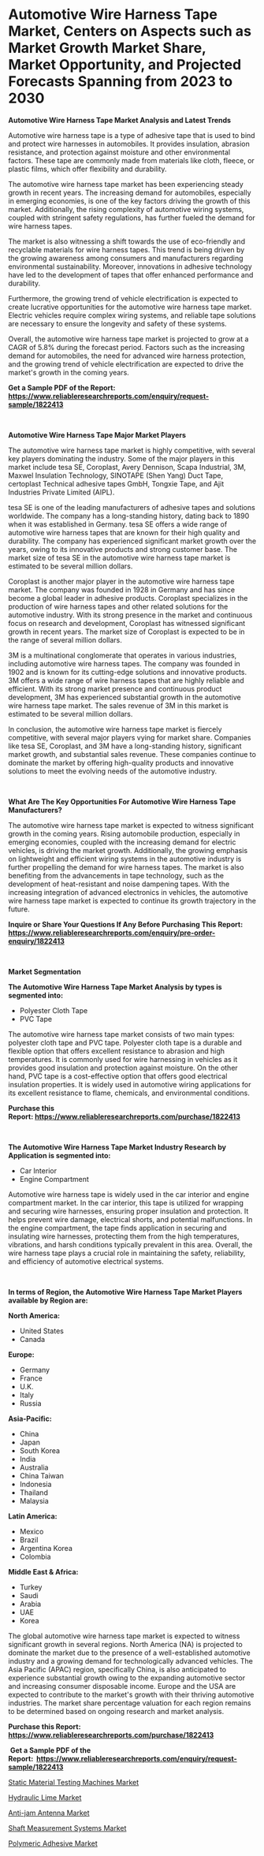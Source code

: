 <p><h1>Automotive Wire Harness Tape Market, Centers on Aspects such as Market Growth Market Share, Market Opportunity, and Projected Forecasts Spanning from 2023 to 2030</h1></p><p><strong>Automotive Wire Harness Tape Market Analysis and Latest Trends</strong></p>
<p><p>Automotive wire harness tape is a type of adhesive tape that is used to bind and protect wire harnesses in automobiles. It provides insulation, abrasion resistance, and protection against moisture and other environmental factors. These tape are commonly made from materials like cloth, fleece, or plastic films, which offer flexibility and durability.</p><p>The automotive wire harness tape market has been experiencing steady growth in recent years. The increasing demand for automobiles, especially in emerging economies, is one of the key factors driving the growth of this market. Additionally, the rising complexity of automotive wiring systems, coupled with stringent safety regulations, has further fueled the demand for wire harness tapes.</p><p>The market is also witnessing a shift towards the use of eco-friendly and recyclable materials for wire harness tapes. This trend is being driven by the growing awareness among consumers and manufacturers regarding environmental sustainability. Moreover, innovations in adhesive technology have led to the development of tapes that offer enhanced performance and durability.</p><p>Furthermore, the growing trend of vehicle electrification is expected to create lucrative opportunities for the automotive wire harness tape market. Electric vehicles require complex wiring systems, and reliable tape solutions are necessary to ensure the longevity and safety of these systems.</p><p>Overall, the automotive wire harness tape market is projected to grow at a CAGR of 5.8% during the forecast period. Factors such as the increasing demand for automobiles, the need for advanced wire harness protection, and the growing trend of vehicle electrification are expected to drive the market's growth in the coming years.</p></p>
<p><strong>Get a Sample PDF of the Report:&nbsp; <a href="https://www.reliableresearchreports.com/enquiry/request-sample/1822413">https://www.reliableresearchreports.com/enquiry/request-sample/1822413</a></strong></p>
<p>&nbsp;</p>
<p><strong>Automotive Wire Harness Tape Major Market Players</strong></p>
<p><p>The automotive wire harness tape market is highly competitive, with several key players dominating the industry. Some of the major players in this market include tesa SE, Coroplast, Avery Dennison, Scapa Industrial, 3M, Maxwel Insulation Technology, SINOTAPE (Shen Yang) Duct Tape, certoplast Technical adhesive tapes GmbH, Tongxie Tape, and Ajit Industries Private Limited (AIPL). </p><p>tesa SE is one of the leading manufacturers of adhesive tapes and solutions worldwide. The company has a long-standing history, dating back to 1890 when it was established in Germany. tesa SE offers a wide range of automotive wire harness tapes that are known for their high quality and durability. The company has experienced significant market growth over the years, owing to its innovative products and strong customer base. The market size of tesa SE in the automotive wire harness tape market is estimated to be several million dollars.</p><p>Coroplast is another major player in the automotive wire harness tape market. The company was founded in 1928 in Germany and has since become a global leader in adhesive products. Coroplast specializes in the production of wire harness tapes and other related solutions for the automotive industry. With its strong presence in the market and continuous focus on research and development, Coroplast has witnessed significant growth in recent years. The market size of Coroplast is expected to be in the range of several million dollars.</p><p>3M is a multinational conglomerate that operates in various industries, including automotive wire harness tapes. The company was founded in 1902 and is known for its cutting-edge solutions and innovative products. 3M offers a wide range of wire harness tapes that are highly reliable and efficient. With its strong market presence and continuous product development, 3M has experienced substantial growth in the automotive wire harness tape market. The sales revenue of 3M in this market is estimated to be several million dollars.</p><p>In conclusion, the automotive wire harness tape market is fiercely competitive, with several major players vying for market share. Companies like tesa SE, Coroplast, and 3M have a long-standing history, significant market growth, and substantial sales revenue. These companies continue to dominate the market by offering high-quality products and innovative solutions to meet the evolving needs of the automotive industry.</p></p>
<p>&nbsp;</p>
<p><strong>What Are The Key Opportunities For Automotive Wire Harness Tape Manufacturers?</strong></p>
<p><p>The automotive wire harness tape market is expected to witness significant growth in the coming years. Rising automobile production, especially in emerging economies, coupled with the increasing demand for electric vehicles, is driving the market growth. Additionally, the growing emphasis on lightweight and efficient wiring systems in the automotive industry is further propelling the demand for wire harness tapes. The market is also benefiting from the advancements in tape technology, such as the development of heat-resistant and noise dampening tapes. With the increasing integration of advanced electronics in vehicles, the automotive wire harness tape market is expected to continue its growth trajectory in the future.</p></p>
<p><strong>Inquire or Share Your Questions If Any Before Purchasing This Report: <a href="https://www.reliableresearchreports.com/enquiry/pre-order-enquiry/1822413">https://www.reliableresearchreports.com/enquiry/pre-order-enquiry/1822413</a></strong></p>
<p>&nbsp;</p>
<p><strong>Market Segmentation</strong></p>
<p><strong>The Automotive Wire Harness Tape Market Analysis by types is segmented into:</strong></p>
<p><ul><li>Polyester Cloth Tape</li><li>PVC Tape</li></ul></p>
<p><p>The automotive wire harness tape market consists of two main types: polyester cloth tape and PVC tape. Polyester cloth tape is a durable and flexible option that offers excellent resistance to abrasion and high temperatures. It is commonly used for wire harnessing in vehicles as it provides good insulation and protection against moisture. On the other hand, PVC tape is a cost-effective option that offers good electrical insulation properties. It is widely used in automotive wiring applications for its excellent resistance to flame, chemicals, and environmental conditions.</p></p>
<p><strong>Purchase this Report:&nbsp;<a href="https://www.reliableresearchreports.com/purchase/1822413">https://www.reliableresearchreports.com/purchase/1822413</a></strong></p>
<p>&nbsp;</p>
<p><strong>The Automotive Wire Harness Tape Market Industry Research by Application is segmented into:</strong></p>
<p><ul><li>Car Interior</li><li>Engine Compartment</li></ul></p>
<p><p>Automotive wire harness tape is widely used in the car interior and engine compartment market. In the car interior, this tape is utilized for wrapping and securing wire harnesses, ensuring proper insulation and protection. It helps prevent wire damage, electrical shorts, and potential malfunctions. In the engine compartment, the tape finds application in securing and insulating wire harnesses, protecting them from the high temperatures, vibrations, and harsh conditions typically prevalent in this area. Overall, the wire harness tape plays a crucial role in maintaining the safety, reliability, and efficiency of automotive electrical systems.</p></p>
<p>&nbsp;</p>
<p><strong>In terms of Region, the Automotive Wire Harness Tape Market Players available by Region are:</strong></p>
<p>
    <p> <strong> North America: </strong>
        <ul>
            <li>United States</li>
            <li>Canada</li>
        </ul>
        </p> 
    <p> <strong> Europe: </strong>
        <ul>
            <li>Germany</li>
            <li>France</li>
            <li>U.K.</li>
            <li>Italy</li>
            <li>Russia</li>
        </ul>
        </p> 
    <p> <strong> Asia-Pacific: </strong>
        <ul>
            <li>China</li>
            <li>Japan</li>
            <li>South Korea</li>
            <li>India</li>
            <li>Australia</li>
            <li>China Taiwan</li>
            <li>Indonesia</li>
            <li>Thailand</li>
            <li>Malaysia</li>
        </ul>
        </p> 
    <p> <strong> Latin America: </strong>
        <ul>
            <li>Mexico</li>
            <li>Brazil</li>
            <li>Argentina Korea</li>
            <li>Colombia</li>
        </ul>
        </p> 
    <p> <strong> Middle East & Africa: </strong>
        <ul>
            <li>Turkey</li>
            <li>Saudi</li>
            <li>Arabia</li>
            <li>UAE</li>
            <li>Korea</li>
        </ul>
    </p>
    </p>
<p><p>The global automotive wire harness tape market is expected to witness significant growth in several regions. North America (NA) is projected to dominate the market due to the presence of a well-established automotive industry and a growing demand for technologically advanced vehicles. The Asia Pacific (APAC) region, specifically China, is also anticipated to experience substantial growth owing to the expanding automotive sector and increasing consumer disposable income. Europe and the USA are expected to contribute to the market's growth with their thriving automotive industries. The market share percentage valuation for each region remains to be determined based on ongoing research and market analysis.</p></p>
<p><strong>Purchase this Report: <a href="https://www.reliableresearchreports.com/purchase/1822413">https://www.reliableresearchreports.com/purchase/1822413</a></strong></p>
<p>&nbsp;<strong>Get a Sample PDF of the Report:&nbsp;&nbsp;<a href="https://www.reliableresearchreports.com/enquiry/request-sample/1822413">https://www.reliableresearchreports.com/enquiry/request-sample/1822413</a></strong></p>
<p><strong></strong></p>
<p><p><a href="https://medium.com/@jessicaelliott65/static-material-testing-machines-market-insight-market-trends-growth-forecasted-from-2023-to-1ffa8dd1c7b3">Static Material Testing Machines Market</a></p><p><a href="https://github.com/Chiragrp25/Market-Research-Report-List-1/blob/main/hydraulic-lime-market.md">Hydraulic Lime Market</a></p><p><a href="https://medium.com/@heatherhall44/anti-jam-antenna-market-trends-and-market-analysis-forecasted-for-period-2023-2030-1ce12664c2ea">Anti-jam Antenna Market</a></p><p><a href="https://medium.com/@melissaarnold2022/shaft-measurement-systems-market-trends-and-market-analysis-forecasted-for-period-2023-2030-8c0aabb6ef8d">Shaft Measurement Systems Market</a></p><p><a href="https://github.com/santosh758595/Market-Research-Report-List-1/blob/main/polymeric-adhesive-market.md">Polymeric Adhesive Market</a></p></p>